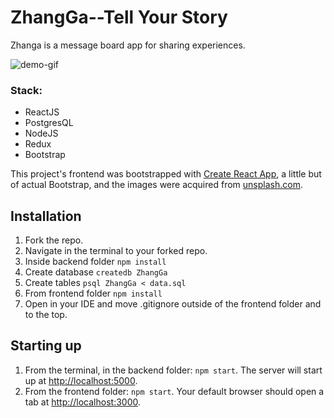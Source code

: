 # ZhangGa--Tell Your Story

Zhanga is a message board app for sharing experiences.

![demo-gif](https://github.com/JayRVigilla/ZhangGa/raw/main/ZhangGa-demo.gif "Logo Title Text 1")

### Stack:
* ReactJS
* PostgresQL
* NodeJS
* Redux
* Bootstrap

This project's frontend was bootstrapped with [Create React App](https://github.com/facebook/create-react-app), a little but of actual Bootstrap, and the images were acquired from [unsplash.com](https://unsplash.com/).

## Installation

1. Fork the repo.
2. Navigate in the terminal to your forked repo.
3. Inside backend folder `npm install`
4. Create database `createdb ZhangGa`
5. Create tables `psql ZhangGa < data.sql`
6. From frontend folder `npm install`
7. Open in your IDE and move .gitignore outside of the frontend folder and to the top.

## Starting up
1. From the terminal, in the backend folder: `npm start`. The server will start up at [http://localhost:5000](http://localhost:5000).
2. From the frontend folder: `npm start`. Your default browser should open a tab at [http://localhost:3000](http://localhost:3000).